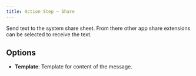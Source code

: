 ```yaml
---
title: Action Step – Share
---
```


Send text to the system share sheet. From there other app share extensions can be selected to receive the text.

## Options

- **Template**: Template for content of the message.
